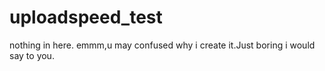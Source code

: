 # uploadspeed_test
nothing in here.
emmm,u may confused why i create it.Just boring i would say to you.
